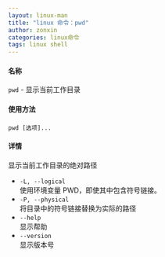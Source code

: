 ```yaml
---
layout: linux-man
title: "linux 命令：pwd"
author: zonxin
categories: linux命令
tags: linux shell
---
```


#### 名称

`pwd` - 显示当前工作目录

#### 使用方法

`pwd [选项]...` 

#### 详情

显示当前工作目录的绝对路径

+ `-L, --logical`  
    使用环境变量 PWD，即使其中包含符号链接。
+ `-P, --physical`  
    将目录中的符号链接替换为实际的路径
+ `--help`  
    显示帮助
+ `--version`   
    显示版本号
